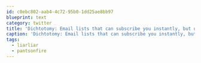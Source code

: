 ```yaml
---
id: c0ebc802-aab4-4c72-95b0-1dd25ae8bb97
blueprint: text
category: twitter
title: 'Dichtotomy: Email lists that can subscribe you instantly, but unsubscribing takes "up to 2 weeks to process" #liarliar #pantsonfire'
caption: 'Dichtotomy: Email lists that can subscribe you instantly, but unsubscribing takes "up to 2 weeks to process" <span class="hashtag hashtag_local">#<a href="http://tweettemp.darylchymko.ca/?tag=liarliar">liarliar</a> <span class="hashtag hashtag_local">#<a href="http://tweettemp.darylchymko.ca/?tag=pantsonfire">pantsonfire</a>'
tags:
  - liarliar
  - pantsonfire
---
```

